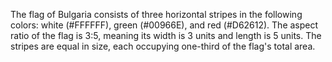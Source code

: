 The flag of Bulgaria consists of three horizontal stripes in the following colors: white (#FFFFFF), green (#00966E), and red (#D62612). The aspect ratio of the flag is 3:5, meaning its width is 3 units and length is 5 units. The stripes are equal in size, each occupying one-third of the flag's total area.